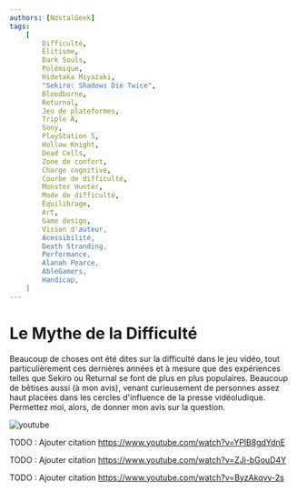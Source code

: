 ```yaml
---
authors: [NostalGeek]
tags:
    [
        Difficulté,
        Élitisme,
        Dark Souls,
        Polémique,
        Hidetaka Miyazaki,
        "Sekiro: Shadows Die Twice",
        Bloodborne,
        Returnal,
        Jeu de plateformes,
        Triple A,
        Sony,
        PlayStation 5,
        Hollow Knight,
        Dead Cells,
        Zone de confort,
        Charge cognitive,
        Courbe de difficulté,
        Monster Hunter,
        Mode de difficulté,
        Équilibrage,
        Art,
        Game design,
        Vision d'auteur,
        Acessibilité,
        Death Stranding,
        Performance,
        Alanah Pearce,
        AbleGamers,
        Handicap,
    ]
---
```


# Le Mythe de la Difficulté

Beaucoup de choses ont été dites sur la difficulté dans le jeu vidéo, tout particulièrement ces dernières années et à mesure que des expériences telles que Sekiro ou Returnal se font de plus en plus populaires. Beaucoup de bêtises aussi (à mon avis), venant curieusement de personnes assez haut placées dans les cercles d'influence de la presse vidéoludique. Permettez moi, alors, de donner mon avis sur la question.

![youtube](https://www.youtube.com/watch?v=2gsWi8KBPmU)

TODO : Ajouter citation https://www.youtube.com/watch?v=YPlB8gdYdnE

TODO : Ajouter citation https://www.youtube.com/watch?v=ZJi-bGouD4Y

TODO : Ajouter citation https://www.youtube.com/watch?v=ByzAkqvy-2s
